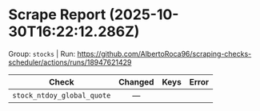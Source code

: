 # Scrape Report (2025-10-30T16:22:12.286Z)

Group: `stocks`  |  Run: https://github.com/AlbertoRoca96/scraping-checks-scheduler/actions/runs/18947621429

| Check | Changed | Keys | Error |
|---|:---:|:--|:--|
| `stock_ntdoy_global_quote` | — |  |  |
